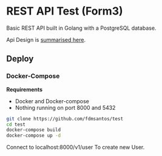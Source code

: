 # REST API Test (Form3)

Basic REST API built in Golang with a PostgreSQL database. 

Api Design is [summarised here](design.pdf).

## Deploy

### Docker-Compose

**Requirements**

- Docker and Docker-compose
- Nothing running on port 8000 and 5432

```sh
git clone https://github.com/fdmsantos/test
cd test
docker-compose build
docker-compose up -d 
```

Connect to localhost:8000/v1/user To create new User.
